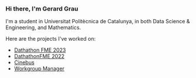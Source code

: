 ### Hi there, I'm Gerard Grau


I'm a student in Universitat Politècnica de Catalunya, in both Data Science & Engineering, and Mathematics.

Here are the projects I've worked on:
- [Dathathon FME 2023](https://github.com/guimCC/Dathon2023-Mango)
- [DathathonFME 2022](https://github.com/NIU1668278/Qualcomm-Challenge-)
- [Cinebus](https://github.com/gerardgrau/Cinebus)
- [Workgroup Manager](https://github.com/gerardgrau/workgroup-manager)
